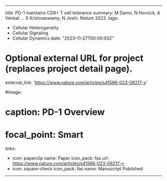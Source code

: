 
---
title: PD-1 maintains CD8+ T cell tolerance
summary: M Damo, N Hornick, A Venkat … S Krishnaswamy, N Joshi. *Nature* 2023.
tags:
  - Cellular Heterogeneity
  - Cellular Signaling
  - Cellular Dynamics
date: "2023-11-27T00:00:00Z"

# Optional external URL for project (replaces project detail page).
external_link: 'https://www.nature.com/articles/s41586-023-06217-y'

#image:
#  caption: PD-1 Overview
#  focal_point: Smart
links:
  - icon: paperclip
    name: Paper
    icon_pack: fas
    url: https://www.nature.com/articles/s41586-023-06217-y
  - icon: square-check
    icon_pack: fas
    name: Manuscript Published
---
